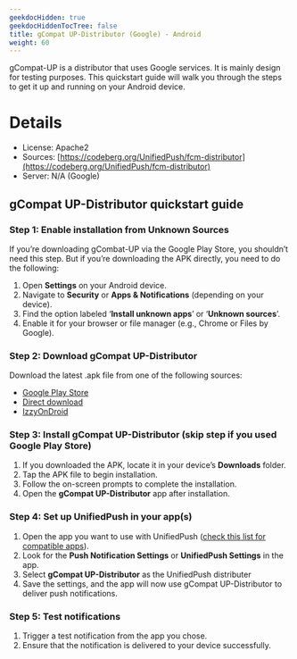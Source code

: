 ```yaml
---
geekdocHidden: true
geekdocHiddenTocTree: false
title: gCompat UP-Distributor (Google) - Android
weight: 60
---
```


gCompat-UP is a distributor that uses Google services. It is mainly design for testing purposes.  This quickstart guide will walk you through the steps to get it up and running on your Android device.
# Details
* License: Apache2
* Sources: [https://codeberg.org/UnifiedPush/fcm-distributor](https://codeberg.org/UnifiedPush/fcm-distributor)
* Server: N/A (Google)

## gCompat UP-Distributor quickstart guide
### Step 1: Enable installation from Unknown Sources
If you’re downloading gCombat-UP via the Google Play Store, you shouldn’t need this step. But if you’re downloading the APK directly, you need to do the following:
1. Open **Settings** on your Android device.
2. Navigate to **Security** or **Apps & Notifications** (depending on your device).
3. Find the option labeled ‘**Install unknown apps**’ or ‘**Unknown sources**’.
4. Enable it for your browser or file manager (e.g., Chrome or Files by Google).

### Step 2: Download gCompat UP-Distributor
Download the latest .apk file from one of the following sources:
* [Google Play Store](https://play.google.com/store/apps/details?id=org.unifiedpush.distributor.fcm&hl=en_GB)
* [Direct download](https://codeberg.org/UnifiedPush/fcm-distributor/releases)
* [IzzyOnDroid](https://apt.izzysoft.de/fdroid/index/apk/org.unifiedpush.distributor.fcm#:~:text=This%20is%20an%20UnifiedPush%20Distributor,need%20to%20specify%20any%20server.)

### Step 3: Install gCompat UP-Distributor (skip step if you used Google Play Store)
1. If you downloaded the APK, locate it in your device’s **Downloads** folder.
2. Tap the APK file to begin installation.
3. Follow the on-screen prompts to complete the installation.
4. Open the **gCompat UP-Distributor** app after installation.

### Step 4: Set up UnifiedPush in your app(s)
1. Open the app you want to use with UnifiedPush ([check this list for compatible apps](https://unifiedpush.org/users/apps/)).
2. Look for the **Push Notification Settings** or **UnifiedPush Settings** in the app.
3. Select **gCompat UP-Distributor** as the UnifiedPush distributer
4. Save the settings, and the app will now use gCompat UP-Distributor to deliver push notifications.

### Step 5: Test notifications
1. Trigger a test notification from the app you chose.
2. Ensure that the notification is delivered to your device successfully.